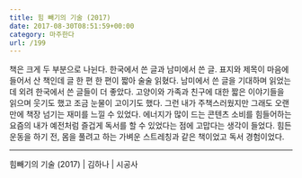 ```yaml
---
title: 힘 빼기의 기술 (2017)
date: 2017-08-30T08:51:59+00:00
category: 마주한다
url: /199
---
```


책은 크게 두 부분으로 나뉜다. 한국에서 쓴 글과 남미에서 쓴 글. 표지와 제목이 마음에 들어서 산 책인데 글 한 편 한 편이 짧아 술술 읽혔다. 남미에서 쓴 글을 기대하며 읽었는데 외려 한국에서 쓴 글들이 더 좋았다. 고양이와 가족과 친구에 대한 짧은 이야기들을 읽으며 웃기도 했고 조금 눈물이 고이기도 했다. 그런 내가 주책스러웠지만 그래도 오랜만에 책장 넘기는 재미를 느낄 수 있었다. 에너지가 많이 드는 콘텐츠 소비를 힘들어하는 요즘의 내가 예전처럼 즐겁게 독서를 할 수 있었다는 점에 고맙다는 생각이 들었다. 힘든 운동을 하기 전, 몸을 풀려고 하는 가벼운 스트레칭과 같은 책이었고 독서 경험이었다.

---

힘빼기의 기술 (2017) | 김하나 | 시공사
